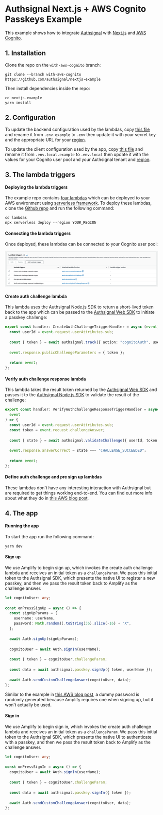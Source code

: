 # Authsignal Next.js + AWS Cognito Passkeys Example

This example shows how to integrate [Authsignal](https://www.authsignal.com/) with [Next.js](https://nextjs.org/) and [AWS Cognito](https://aws.amazon.com/cognito/).

## 1. Installation

Clone the repo on the `with-aws-cognito` branch:

```
git clone --branch with-aws-cognito https://github.com/authsignal/nextjs-example
```

Then install dependencies inside the repo:

```
cd nextjs-example
yarn install
```

## 2. Configuration

To update the backend configuration used by the lambdas, copy [this file](https://github.com/authsignal/nextjs-example/blob/with-aws-cognito/lambdas/.env.example) and rename it from `.env.example` to `.env` then update it with your secret key and the appropriate URL for your [region](https://docs.authsignal.com/api/server-api#region-selection).

To update the client configuration used by the app, copy [this file](https://github.com/authsignal/nextjs-example/blob/with-aws-cognito/.env.local.example) and rename it from `.env.local.example` to `.env.local` then update it with the values for your Cognito user pool and your Authsignal tenant and [region](https://docs.authsignal.com/api/client-api/overview#region-selection).

## 3. The lambda triggers

#### Deploying the lambda triggers

The example repo contains [four lambdas](https://github.com/authsignal/nextjs-example/blob/with-aws-cognito/lambdas) which can be deployed to your AWS environment using [serverless framework](https://www.serverless.com/).
To deploy these lambdas, clone the [Github repo](https://github.com/authsignal/nextjs-example/tree/with-aws-cognito) and run the following command:

```
cd lambdas
npx serverless deploy --region YOUR_REGION
```

#### Connecting the lambda triggers

Once deployed, these lambdas can be connected to your Cognito user pool:

![AWS Cognito triggers!](/cognito-triggers.png "AWS Cognito triggers")

#### Create auth challenge lambda

This lambda uses the [Authsignal Node.js SDK](https://docs.authsignal.com/sdks/server/node) to return a short-lived token back to the app which can be passed to the [Authsignal Web SDK](https://docs.authsignal.com/sdks/client/browser-sdk) to initiate a passkey challenge:

```ts
export const handler: CreateAuthChallengeTriggerHandler = async (event) => {
  const userId = event.request.userAttributes.sub;

  const { token } = await authsignal.track({ action: "cognitoAuth", userId });

  event.response.publicChallengeParameters = { token };

  return event;
};
```

#### Verify auth challenge response lambda

This lambda takes the result token returned by the [Authsignal Web SDK](https://docs.authsignal.com/sdks/client/browser-sdk) and passes it to the [Authsignal Node.js SDK](https://docs.authsignal.com/sdks/server/node) to validate the result of the challenge:

```ts
export const handler: VerifyAuthChallengeResponseTriggerHandler = async (
  event
) => {
  const userId = event.request.userAttributes.sub;
  const token = event.request.challengeAnswer;

  const { state } = await authsignal.validateChallenge({ userId, token });

  event.response.answerCorrect = state === "CHALLENGE_SUCCEEDED";

  return event;
};
```

#### Define auth challenge and pre sign up lambdas

These lambdas don't have any interesting interaction with Authsignal but are required to get things working end-to-end. You can find out more info about what they do in [this AWS blog post](https://aws.amazon.com/blogs/mobile/implementing-passwordless-email-authentication-with-amazon-cognito/).

## 4. The app

#### Running the app

To start the app run the following command:

```
yarn dev
```

#### Sign up

We use Amplify to begin sign up, which invokes the create auth challenge lambda and receives an initial token as a `challengeParam`.
We pass this initial token to the Authsignal SDK, which presents the native UI to register a new passkey, and then we pass the result token back to Amplify as the challenge answer.

```ts
let cognitoUser: any;

const onPressSignUp = async () => {
  const signUpParams = {
    username: userName,
    password: Math.random().toString(36).slice(-16) + "X",
  };

  await Auth.signUp(signUpParams);

  cognitoUser = await Auth.signIn(userName);

  const { token } = cognitoUser.challengeParam;

  const data = await authsignal.passkey.signUp({ token, userName });

  await Auth.sendCustomChallengeAnswer(cognitoUser, data);
};
```

Similar to the example in [this AWS blog post](https://aws.amazon.com/blogs/mobile/implementing-passwordless-email-authentication-with-amazon-cognito/), a dummy password is randomly generated because Amplify requires one when signing up, but it won't actually be used.

#### Sign in

We use Amplify to begin sign in, which invokes the create auth challenge lambda and receives an initial token as a `challengeParam`.
We pass this initial token to the Authsignal SDK, which presents the native UI to authenticate with a passkey, and then we pass the result token back to Amplify as the challenge answer.

```ts
let cognitoUser: any;

const onPressSignIn = async () => {
  cognitoUser = await Auth.signIn(userName);

  const { token } = cognitoUser.challengeParam;

  const data = await authsignal.passkey.signIn({ token });

  await Auth.sendCustomChallengeAnswer(cognitoUser, data);
};
```
